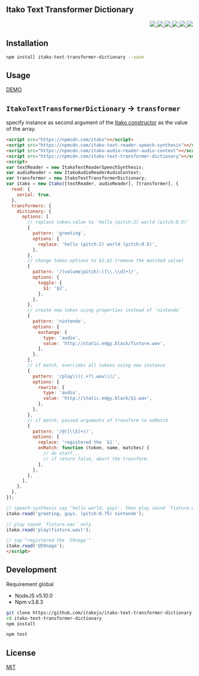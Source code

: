 Itako Text Transformer Dictionary
---

<p align="right">
  <a href="https://npmjs.org/package/itako-text-transformer-dictionary">
    <img src="https://img.shields.io/npm/v/itako-text-transformer-dictionary.svg?style=flat-square">
  </a>
  <a href="https://travis-ci.org/itakojs/itako-text-transformer-dictionary">
    <img src="http://img.shields.io/travis/itakojs/itako-text-transformer-dictionary.svg?style=flat-square">
  </a>
  <a href="https://ci.appveyor.com/project/59naga/itako-text-transformer-dictionary">
    <img src="https://img.shields.io/appveyor/ci/59naga/itako-text-transformer-dictionary.svg?style=flat-square">
  </a>
  <a href="https://codeclimate.com/github/itakojs/itako-text-transformer-dictionary/coverage">
    <img src="https://img.shields.io/codeclimate/github/itakojs/itako-text-transformer-dictionary.svg?style=flat-square">
  </a>
  <a href="https://codeclimate.com/github/itakojs/itako-text-transformer-dictionary">
    <img src="https://img.shields.io/codeclimate/coverage/github/itakojs/itako-text-transformer-dictionary.svg?style=flat-square">
  </a>
  <a href="https://gemnasium.com/itakojs/itako-text-transformer-dictionary">
    <img src="https://img.shields.io/gemnasium/itakojs/itako-text-transformer-dictionary.svg?style=flat-square">
  </a>
</p>

Installation
---
```bash
npm install itako-text-transformer-dictionary --save
```

Usage
---

[DEMO](https://jsfiddle.net/59naga/kn0r4s8f/5/)

## `ItakoTextTransformerDictionary` -> `transformer`

specify instance as second argument of the [Itako constructor](https://github.com/itakojs/itako#usage) as the value of the array.

```html
<script src="https://npmcdn.com/itako"></script>
<script src="https://npmcdn.com/itako-text-reader-speech-synthesis"></script>
<script src="https://npmcdn.com/itako-audio-reader-audio-context"></script>
<script src="https://npmcdn.com/itako-text-transformer-dictionary"></script>
<script>
var textReader = new ItakoTextReaderSpeechSynthesis;
var audioReader = new ItakoAudioReaderAudioContext;
var transformer = new ItakoTextTransformerDictionary;
var itako = new Itako([textReader, audioReader], [transformer], {
  read: {
    serial: true,
  },
  transformers: {
    dictionary: {
      options: [
        // replace token.value to 'hello (pitch:2) world (pitch:0.5)'
        {
          pattern: 'greeting',
          options: {
            replace: 'hello (pitch:2) world (pitch:0.5)',
          },
        },
        // change token.options to $1:$2 (remove the matched value)
        {
          pattern: '/(volume|pitch):([\\.\\d]+)/',
          options: {
            toggle: {
              $1: '$2',
            },
          },
        },
        // create new token using properties instead of `nintendo`
        {
          pattern: 'nintendo',
          options: {
            exchange: {
              type: 'audio',
              value: 'http://static.edgy.black/fixture.wav',
            },
          },
        },
        // if match, overrides all tokens using new instance
        {
          pattern: '/play\\((.+?).wav\\)/',
          options: {
            rewrite: {
              type: 'audio',
              value: 'http://static.edgy.black/$1.wav',
            },
          },
        },
        // if match, passed arguments of transform to onMatch
        {
          pattern: '/@([\\S]+)/',
          options: {
            replace: 'registered the `$1`',
            onMatch: function (token, name, matches) {
              // do staff...
              // if return false, abort the transform.
            },
          },
        },
      ],
    },
  },
});

// speech-synthesis say 'hello world, guys'. then play sound `fixture.wav`.'
itako.read('greeting, guys. (pitch:0.75) nintendo');

// play sound `fixture.wav` only.
itako.read('play(fixture.wav)');

// say "registered the `59naga`"
itako.read('@59naga');
</script>
```

Development
---
Requirement global
* NodeJS v5.10.0
* Npm v3.8.3

```bash
git clone https://github.com/itakojs/itako-text-transformer-dictionary
cd itako-text-transformer-dictionary
npm install

npm test
```

License
---
[MIT](http://59naga.mit-license.org/)
